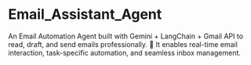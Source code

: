 # Email_Assistant_Agent
An Email Automation Agent built with Gemini + LangChain + Gmail API to read, draft, and send emails professionally. 🚀 It enables real-time email interaction, task-specific automation, and seamless inbox management.
